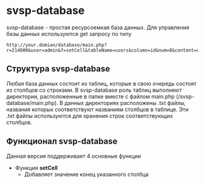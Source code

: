 # svsp-database

svsp-database - простая ресурсоемкая база данных. Для управления базы данных используются get запросу по типу
```
http://your.domian/database/main.php?r=214000&user=admin&f=setCell&tableName=users&column=id&num=8&content=er
```

## Структура svsp-database

Любая база данных состоит из таблиц, которые в свою очередь состоят из столбцов со строками. В svsp-database роль таблиц выполняют директории, расположенные
в папке вместе с файлом main.php (/svsp-database/main.php). В данных директориях расположены .txt файлы, названия которых соответствуют названиям столбцов в таблице.
Эти .txt файлы используются для хранения строк соответствующих столбцов.

## Функционал svsp-database

Данная версия поддерживает 4 основные функции

- Функция **setCell**
    - Добавляет значение конец указанного столбца


